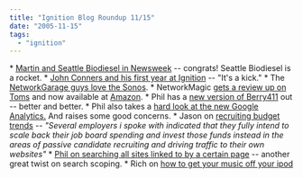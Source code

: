 ```yaml
---
title: "Ignition Blog Roundup 11/15"
date: "2005-11-15"
tags: 
  - "ignition"
---
```


\* [Martin and Seattle Biodiesel in Newsweek](http://www.martinandalex.com/blog/archives/2005/11/seattle_biodies_2.html) -- congrats! Seattle Biodiesel is a rocket. \* [John Conners and his first year at Ignition](http://blog.seattlepi.nwsource.com/microsoft/archives/100517.asp?source=rss) -- "It's a kick." \* The [NetworkGarage guys love the Sonos](http://www.networkgarage.com/2005/11/hello_sonos_goodbye_audiotron.html#more). \* NetworkMagic [gets a review up on Toms](http://www.tomsnetworking.com/Sections-article148.php) and now available at [Amazon](http://www.amazon.com/exec/obidos/tg/detail/-/B000BR39UA/qid=1132120378/sr=8-1/ref=pd_bbs_1/102-3295413-0684968?v=glance&s=software&n=507846). \* Phil has a [new version of Berry411](http://thebogles.com/blog/2005/11/announcing-berry-411-version-26/) out -- better and better. \* Phil also takes a [hard look at the new Google Analytics.](http://thebogles.com/blog/2005/11/google-analytics-and-end-user-privacy/) And raises some good concerns. \* Jason on [recruiting budget trends](http://jobster.blogs.com/blog_dot_jobster_dot_com/2005/11/staffing_recrui.html) -- _"Several employers i spoke with indicated that they fully intend to scale back their job board spending and invest those funds instead in the areas of passive candidate recruiting and driving traffic to their own websites"_ \* [Phil on searching all sites linked to by a certain page](http://thebogles.com/blog/2005/11/minisearch-search-all-sites-linked-to-from-a-url/) -- another great twist on search scoping. \* Rich on [how to get your music off your ipod](http://www.tongfamily.com/gadgets/ipod/2005/11/14/ipod_to_computer.html)
